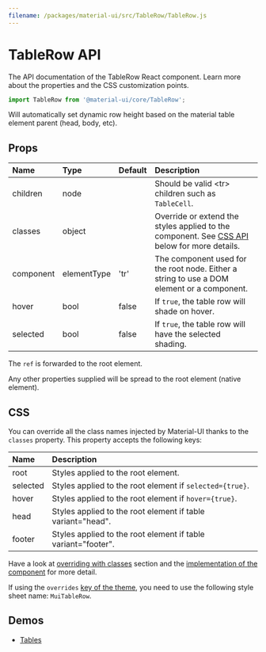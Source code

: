 ```yaml
---
filename: /packages/material-ui/src/TableRow/TableRow.js
---
```


<!--- This documentation is automatically generated, do not try to edit it. -->

# TableRow API

<p class="description">The API documentation of the TableRow React component. Learn more about the properties and the CSS customization points.</p>

```js
import TableRow from '@material-ui/core/TableRow';
```

Will automatically set dynamic row height
based on the material table element parent (head, body, etc).

## Props

| Name                                     | Type                                       | Default                                 | Description                                                                                         |
| :--------------------------------------- | :----------------------------------------- | :-------------------------------------- | :-------------------------------------------------------------------------------------------------- |
| <span class="prop-name">children</span>  | <span class="prop-type">node</span>        |                                         | Should be valid &lt;tr> children such as `TableCell`.                                               |
| <span class="prop-name">classes</span>   | <span class="prop-type">object</span>      |                                         | Override or extend the styles applied to the component. See [CSS API](#css) below for more details. |
| <span class="prop-name">component</span> | <span class="prop-type">elementType</span> | <span class="prop-default">'tr'</span>  | The component used for the root node. Either a string to use a DOM element or a component.          |
| <span class="prop-name">hover</span>     | <span class="prop-type">bool</span>        | <span class="prop-default">false</span> | If `true`, the table row will shade on hover.                                                       |
| <span class="prop-name">selected</span>  | <span class="prop-type">bool</span>        | <span class="prop-default">false</span> | If `true`, the table row will have the selected shading.                                            |

The `ref` is forwarded to the root element.

Any other properties supplied will be spread to the root element (native element).

## CSS

You can override all the class names injected by Material-UI thanks to the `classes` property.
This property accepts the following keys:

| Name                                    | Description                                                   |
| :-------------------------------------- | :------------------------------------------------------------ |
| <span class="prop-name">root</span>     | Styles applied to the root element.                           |
| <span class="prop-name">selected</span> | Styles applied to the root element if `selected={true}`.      |
| <span class="prop-name">hover</span>    | Styles applied to the root element if `hover={true}`.         |
| <span class="prop-name">head</span>     | Styles applied to the root element if table variant="head".   |
| <span class="prop-name">footer</span>   | Styles applied to the root element if table variant="footer". |

Have a look at [overriding with classes](/customization/overrides/#overriding-with-classes) section
and the [implementation of the component](https://github.com/mui-org/material-ui/blob/next/packages/material-ui/src/TableRow/TableRow.js)
for more detail.

If using the `overrides` [key of the theme](/customization/themes/#css),
you need to use the following style sheet name: `MuiTableRow`.

## Demos

- [Tables](/demos/tables/)

